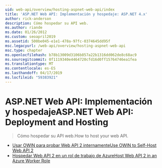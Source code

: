 ```yaml
---
uid: web-api/overview/hosting-aspnet-web-api/index
title: 'ASP.NET Web API: Implementación y hospedaje: ASP.NET 4.x'
author: rick-anderson
description: Cómo hospedar su API web.
ms.author: riande
ms.date: 01/26/2012
ms.custom: seoapril2019
ms.assetid: 500be045-e1e1-478a-97fc-0374645dd95f
msc.legacyurl: /web-api/overview/hosting-aspnet-web-api
msc.type: chapter
ms.openlocfilehash: b78b13009d3106b857a22b1316dd062de8c68ac9
ms.sourcegitcommit: 0f1119340e4464720cfd16d0ff15764746ea1fea
ms.translationtype: MT
ms.contentlocale: es-ES
ms.lasthandoff: 04/17/2019
ms.locfileid: "59383921"
---
```

# <a name="aspnet-web-api-deployment-and-hosting"></a><span data-ttu-id="75f33-103">ASP.NET Web API: Implementación y hospedaje</span><span class="sxs-lookup"><span data-stu-id="75f33-103">ASP.NET Web API: Deployment and Hosting</span></span>

> <span data-ttu-id="75f33-104">Cómo hospedar su API web.</span><span class="sxs-lookup"><span data-stu-id="75f33-104">How to host your web API.</span></span>


- [<span data-ttu-id="75f33-105">Usar OWIN para probar Web API 2 internamente</span><span class="sxs-lookup"><span data-stu-id="75f33-105">Use OWIN to Self-Host Web API 2</span></span>](use-owin-to-self-host-web-api.md)
- [<span data-ttu-id="75f33-106">Hospedar Web API 2 en un rol de trabajo de Azure</span><span class="sxs-lookup"><span data-stu-id="75f33-106">Host Web API 2 in an Azure Worker Role</span></span>](host-aspnet-web-api-in-an-azure-worker-role.md)

